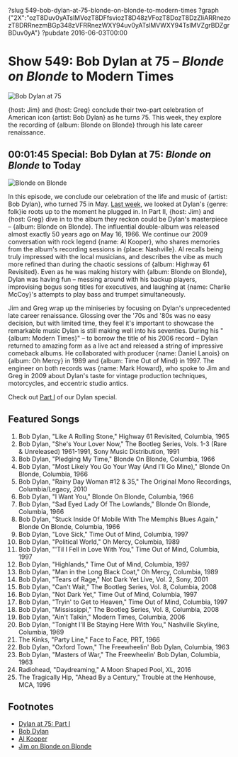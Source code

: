 ?slug 549-bob-dylan-at-75-blonde-on-blonde-to-modern-times
?graph {"2X":"ozT8Duv0yATslMVozT8DFfsviozT8D48zVFozT8DozT8DzZIiARRnezozT8DRRnezmBGp348zVFRRnezWXY94uv0yATslMVWXY94TslMVZgrBDZgrBDuv0yA"}
?pubdate 2016-06-03T00:00

# Show 549: Bob Dylan at 75 – *Blonde on Blonde* to Modern Times

![Bob Dylan at 75](//static.soundopinions.org/images/2016/dylantoday_web.png)

{host: Jim} and {host: Greg} conclude their two-part celebration of American icon {artist: Bob Dylan} as he turns 75. This week, they explore the recording of {album: Blonde on Blonde} through his late career renaissance.

## 00:01:45 Special: Bob Dylan at 75: *Blonde on Blonde* to Today

![Blonde on Blonde](//static.soundopinions.org/images/2016/blondeonblonde_web.jpg)

In this episode, we conclude our celebration of the life and music of {artist: Bob Dylan}, who turned 75 in May. [Last week](http://soundopinions.org/show/548/), we looked at Dylan's {genre: folk}ie roots up to the moment he plugged in. In Part II, {host: Jim} and {host: Greg} dive in to the album they reckon could be Dylan's masterpiece – {album: Blonde on Blonde}. The influential double-album was released almost exactly 50 years ago on May 16, 1966. We continue our 2009 conversation with rock legend {name: Al Kooper}, who shares memories from the album's recording sessions in {place: Nashville}. Al recalls being truly impressed with the local musicians, and describes the vibe as much more refined than during the chaotic sessions of {album: Highway 61 Revisited}. Even as he was making history with {album: Blonde on Blonde}, Dylan was having fun – messing around with his backup players, improvising bogus song titles for executives, and laughing at {name: Charlie McCoy}'s attempts to play bass and trumpet simultaneously.

Jim and Greg wrap up the miniseries by focusing on Dylan's unprecedented late career renaissance. Glossing over the '70s and '80s was no easy decision, but with limited time, they feel it's important to showcase the remarkable music Dylan is still making well into his seventies. During his "{album: Modern Times}" – to borrow the title of his 2006 record – Dylan returned to amazing form as a live act and released a string of impressive comeback albums. He collaborated with producer {name: Daniel Lanois} on {album: Oh Mercy} in 1989 and {album: Time Out of Mind} in 1997. The engineer on both records was {name: Mark Howard}, who spoke to Jim and Greg in 2009 about Dylan's taste for vintage production techniques, motorcycles, and eccentric studio antics.

Check out [Part I](http://soundopinions.org/show/548/) of our Dylan special.


## Featured Songs

1. Bob Dylan, "Like A Rolling Stone," Highway 61 Revisited, Columbia, 1965
1. Bob Dylan, "She's Your Lover Now," The Bootleg Series, Vols. 1-3 (Rare & Unreleased) 1961-1991, Sony Music Distribution, 1991
1. Bob Dylan, "Pledging My Time," Blonde On Blonde, Columbia, 1966
1. Bob Dylan, "Most Likely You Go Your Way (And I'll Go Mine)," Blonde On Blonde, Columbia, 1966
1. Bob Dylan, "Rainy Day Woman #12 & 35," The Original Mono Recordings, Columbia/Legacy, 2010
1. Bob Dylan, "I Want You," Blonde On Blonde, Columbia, 1966
1. Bob Dylan, "Sad Eyed Lady Of The Lowlands," Blonde On Blonde, Columbia, 1966 
1. Bob Dylan, "Stuck Inside Of Mobile With The Memphis Blues Again," Blonde On Blonde, Columbia, 1966
1. Bob Dylan, "Love Sick," Time Out of Mind, Columbia, 1997 
1. Bob Dylan, "Political World," Oh Mercy, Columbia, 1989 
1. Bob Dylan, "'Til I Fell in Love With You," Time Out of Mind, Columbia, 1997 
1. Bob Dylan, "Highlands," Time Out of Mind, Columbia, 1997 
1. Bob Dylan, "Man in the Long Black Coat," Oh Mercy, Columbia, 1989
1. Bob Dylan, "Tears of Rage," Not Dark Yet Live, Vol. 2, Sony, 2001
1. Bob Dylan, "Can't Wait," The Bootleg Series, Vol. 8, Columbia, 2008
1. Bob Dylan, "Not Dark Yet," Time Out of Mind, Columbia, 1997 
1. Bob Dylan, "Tryin' to Get to Heaven," Time Out of Mind, Columbia, 1997
1. Bob Dylan, "Mississippi," The Bootleg Series, Vol. 8, Columbia, 2008
1. Bob Dylan, "Ain't Talkin," Modern Times, Columbia, 2006 
1. Bob Dylan, "Tonight I'll Be Staying Here With You," Nashville Skyline, Columbia, 1969
1. The Kinks, "Party Line," Face to Face, PRT, 1966 
1. Bob Dylan, "Oxford Town," The Freewheelin' Bob Dylan, Columbia, 1963
1. Bob Dylan, "Masters of War," The Freewheelin' Bob Dylan, Columbia, 1963 
1. Radiohead, "Daydreaming," A Moon Shaped Pool, XL, 2016 
1. The Tragically Hip, "Ahead By a Century," Trouble at the Henhouse, MCA, 1996


## Footnotes
- [Dylan at 75: Part I](/show/548/)
- [Bob Dylan](http://www.bobdylan.com/)
- [Al Kooper](http://www.alkooper.com/)
- [Jim on Blonde on Blonde](http://www.jimdero.com/News2003/GreatJune15Dylan.htm)
